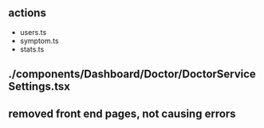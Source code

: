 ## actions
  - users.ts
  - symptom.ts
  - stats.ts

## ./components/Dashboard/Doctor/DoctorServiceSettings.tsx

## removed front end pages, not causing errors
